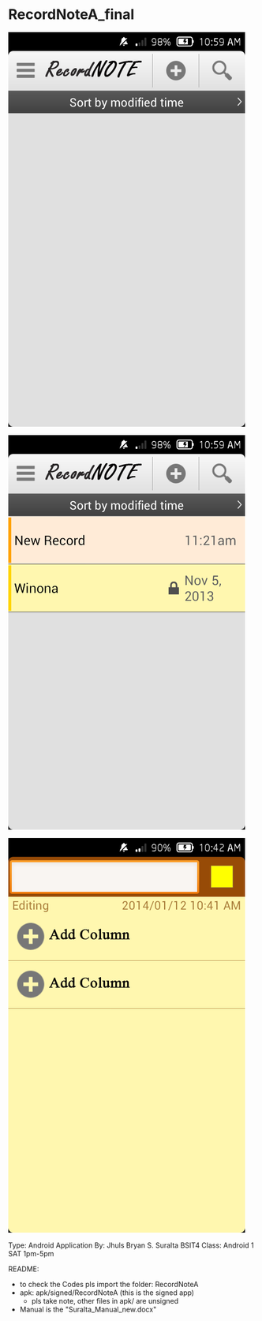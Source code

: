 RecordNoteA_final
=================

![Alt text](/1.png "RecordNote")

![Alt text](/4.png "RecordNote")

![Alt text](/5.png "RecordNote")

Type: Android Application
By: Jhuls Bryan S. Suralta   BSIT4
Class: Android 1   SAT 1pm-5pm

README:
- to check the Codes pls import the folder: RecordNoteA
- apk: apk/signed/RecordNoteA  (this is the signed app)
	* pls take note, other files in apk/ are unsigned
- Manual is the "Suralta_Manual_new.docx"
